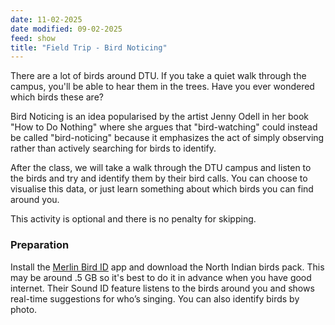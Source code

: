 ```yaml
---
date: 11-02-2025
date modified: 09-02-2025
feed: show
title: "Field Trip - Bird Noticing"
---
```


There are a lot of birds around DTU. If you take a quiet walk through the campus, you'll be able to hear them in the trees. Have you ever wondered which birds these are?

Bird Noticing is an idea popularised by the artist Jenny Odell in her book "How to Do Nothing" where she argues that "bird-watching" could instead be called "bird-noticing" because it emphasizes the act of simply observing rather than actively searching for birds to identify.

After the class, we will take a walk through the DTU campus and listen to the birds and try and identify them by their bird calls. You can choose to visualise this data, or just learn something about which birds you can find around you.

This activity is optional and there is no penalty for skipping.

### Preparation

Install the [Merlin Bird ID](https://merlin.allaboutbirds.org/) app and download the North Indian birds pack. This may be around .5 GB so it's best to do it in advance when you have good internet. Their Sound ID feature listens to the birds around you and shows real-time suggestions for who’s singing. You can also identify birds by photo.